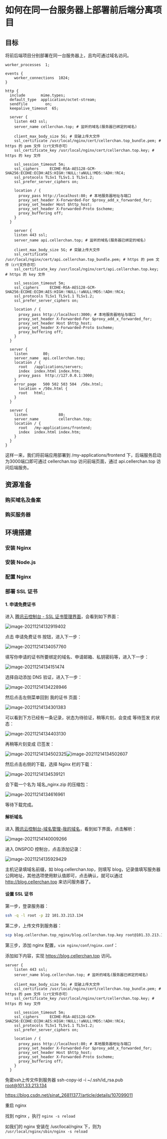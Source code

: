 # 如何在同一台服务器上部署前后端分离项目

## 目标

将前后端项目分别部署在同一台服务器上，且均可通过域名访问。

```nginx
worker_processes  1;

events {
	worker_connections  1024;
}

http {
  include       mime.types;
  default_type  application/octet-stream;
  sendfile        on;
  keepalive_timeout  65;

  server {
    listen 443 ssl;
    server_name cellerchan.top; # 监听的域名(服务器已绑定的域名)

    client_max_body_size 5G; # 突破上传大文件
    ssl_certificate /usr/local/nginx/cert/cellerchan.top_bundle.pem; # https 的 pem 文件（crt文件亦可）
    ssl_certificate_key /usr/local/nginx/cert/cellerchan.top.key; # https 的 key 文件

    ssl_session_timeout 5m;
    ssl_ciphers     ECDHE-RSA-AES128-GCM-SHA256:ECDHE:ECDH:AES:HIGH:!NULL:!aNULL!MD5:!ADH:!RC4;
    ssl_protocols TLSv1 TLSv1.1 TLSv1.2;
    ssl_prefer_server_ciphers on;

    location / {
      proxy_pass http://localhost:80; # 本地服务器地址与端口
      proxy_set_header X-Forwarded-For $proxy_add_x_forwarded_for;
      proxy_set_header Host $http_host;
      proxy_set_header X-Forwarded-Proto $scheme;
      proxy_buffering off;
    }
  }

	server {
    listen 443 ssl;
    server_name api.cellerchan.top; # 监听的域名(服务器已绑定的域名)

    client_max_body_size 5G; # 突破上传大文件
    ssl_certificate /usr/local/nginx/cert/api.cellerchan.top_bundle.pem; # https 的 pem 文件（crt文件亦可）
    ssl_certificate_key /usr/local/nginx/cert/api.cellerchan.top.key; # https 的 key 文件

    ssl_session_timeout 5m;
    ssl_ciphers     ECDHE-RSA-AES128-GCM-SHA256:ECDHE:ECDH:AES:HIGH:!NULL:!aNULL!MD5:!ADH:!RC4;
    ssl_protocols TLSv1 TLSv1.1 TLSv1.2;
    ssl_prefer_server_ciphers on;

    location / {
      proxy_pass http://localhost:3000; # 本地服务器地址与端口
      proxy_set_header X-Forwarded-For $proxy_add_x_forwarded_for;
      proxy_set_header Host $http_host;
      proxy_set_header X-Forwarded-Proto $scheme;
      proxy_buffering off;
    }
  }

  server {
    listen       80;
    server_name  api.cellerchan.top;
    location / {
      root   /applications/servers;
      index  index.html index.htm;
      proxy_pass  http://127.0.0.1:3000;
    }
    error_page   500 502 503 504  /50x.html;
      location = /50x.html {
      root   html;
    }
  }

  server {
    listen              80;
    server_name         cellerchan.top;
    location / {
      root   /my-applications/frontend;
      index  index.html index.htm;
    }
  }
}
```

这样一来，我们将前端应用部署到 /my-applications/frontend 下，后端服务启动为3000端口即可通过 cellerchan.top 访问前端页面，通过 api.cellerchan.top 访问后端服务。

## 资源准备

### 购买域名及备案

### 购买服务器

## 环境搭建

### 安装 Nginx

### 安装 Node.js

### 配置 Nginx

### 部署 SSL 证书

#### 1. 申请免费证书

进入 [腾讯云控制台 - SSL 证书管理界面](https://console.cloud.tencent.com/ssl)，会看到如下界面：

![image-20211214132919402](images/image-20211214132919402.png)

点击 申请免费证书 按钮，进入下一步：

![image-20211214134057760](images/image-20211214134057760.png)

填写你申请的证书所要绑定的域名、申请邮箱、私钥密码等，进入下一步：

![image-20211214134151474](images/image-20211214134151474.png)

选择自动添加 DNS 验证，进入下一步：

![image-20211214134228946](images/image-20211214134228946.png)

然后点击左侧菜单回到 我的证书 页面：

![image-20211214134301383](images/image-20211214134301383.png)

可以看到下方已经有一条记录，状态为待验证，稍等片刻，会变成 等待签发 的状态：

![image-20211214134403130](images/image-20211214134403130.png)

再稍等片刻变成 已签发：

![image-20211214134502325](images/image-20211214134502325.png)![image-20211214134502607](images/image-20211214134502607.png)

然后点击右侧的下载，选择 Nginx 栏的下载：

![image-20211214134539121](images/image-20211214134539121.png)

会下载一个名为 域名_nginx.zip 的压缩包：

![image-20211214134616961](images/image-20211214134616961.png)

等待下载完成。



#### 解析域名

进入 [腾讯云控制台-域名管理-我的域名](https://console.cloud.tencent.com/domain)，看到如下界面，点击解析：

![image-20211214140009266](images/image-20211214140009266.png)

进入 DNSPOD 控制台，点击添加记录：

![image-20211214135929429](images/image-20211214135929429.png)

主机记录填域名前缀，如 blog.cellerchan.top，则填写 blog，记录值填写服务器公网地址，其他选项使用默认值即可，点击确认，就可以通过 http://blog.cellerchan.top 来访问服务器了。







#### 设置 SSL 证书

第一步，登录服务器：

```bash
ssh -q -l root -p 22 101.33.213.134
```

第二步，上传文件到服务器：

```bash
scp blog.cellerchan.top_nginx/blog.cellerchan.top.key root@101.33.213.134:/usr/local/nginx/cert/
```

第三步，添加 nginx 配置，`vim nginx/conf/nginx.conf`：

添加如下内容，实现 https://blog.cellerchan.top 访问。

```
server {
    listen 443 ssl;
    server_name blog.cellerchan.top; # 监听的域名(服务器已绑定的域名)

    client_max_body_size 5G; # 突破上传大文件
    ssl_certificate /usr/local/nginx/cert/cellerchan.top_bundle.pem; # https 的 pem 文件（crt文件亦可）
    ssl_certificate_key /usr/local/nginx/cert/cellerchan.top.key; # https 的 key 文件

    ssl_session_timeout 5m;
    ssl_ciphers     ECDHE-RSA-AES128-GCM-SHA256:ECDHE:ECDH:AES:HIGH:!NULL:!aNULL!MD5:!ADH:!RC4;
    ssl_protocols TLSv1 TLSv1.1 TLSv1.2;
    ssl_prefer_server_ciphers on;

    location / {
      proxy_pass http://localhost:80; # 本地服务器地址与端口
      proxy_set_header X-Forwarded-For $proxy_add_x_forwarded_for;
      proxy_set_header Host $http_host;
      proxy_set_header X-Forwarded-Proto $scheme;
      proxy_buffering off;
    }
  }
```

免密ssh上传文件到服务器
ssh-copy-id -i ~/.ssh/id_rsa.pub root@101.33.213.134

https://blog.csdn.net/sinat_26811377/article/details/107099011


重启 nginx

找到 nginx ，执行 `nginx -s reload`

如我们的 nginx 安装在 /usr/local/nginx 下，则为 `/usr/local/nginx/sbin/nginx -s reload`

